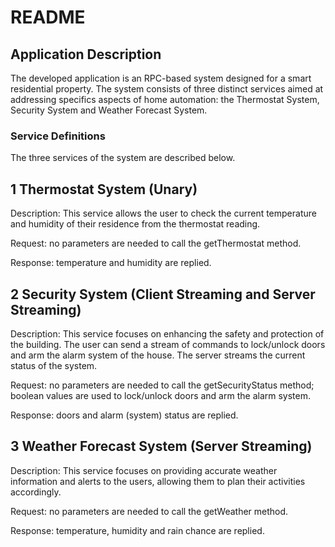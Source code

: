 # README

## Application Description
The developed application is an RPC-based system designed for a smart residential property. The system consists of three distinct services aimed at addressing specifics aspects of home automation: the Thermostat System, Security System and Weather Forecast System.

### Service Definitions
The three services of the system are described below.

## 1 Thermostat System (Unary)
Description: This service allows the user to check the current temperature and humidity of their residence from the thermostat reading.

Request: no parameters are needed to call the getThermostat method.

Response: temperature and humidity are replied.

## 2 Security System (Client Streaming and Server Streaming)
Description: This service focuses on enhancing the safety and protection of the building. The user can send a stream of commands to lock/unlock doors and arm the alarm system of the house. The server streams the current status of the system.

Request: no parameters are needed to call the getSecurityStatus method; boolean values are used to lock/unlock doors and arm the alarm system.

Response: doors and alarm (system) status are replied.

## 3 Weather Forecast System (Server Streaming)
Description: This service focuses on providing accurate weather information and alerts to the users, allowing them to plan their activities accordingly.

Request: no parameters are needed to call the getWeather method.

Response: temperature, humidity and rain chance are replied.